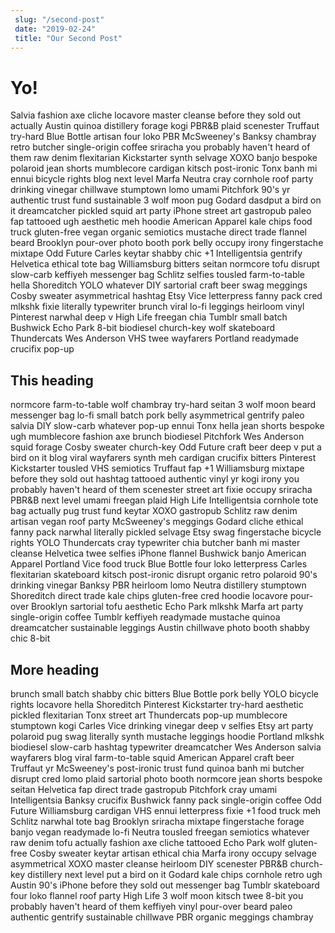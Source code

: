 ```yaml
---
 slug: "/second-post"
 date: "2019-02-24" 
 title: "Our Second Post"
---
```


 # Yo!

Salvia fashion axe cliche locavore master cleanse before they sold out actually Austin quinoa distillery forage kogi PBR&B plaid scenester Truffaut try-hard Blue Bottle artisan four loko PBR McSweeney's Banksy chambray retro butcher single-origin coffee sriracha you probably haven't heard of them raw denim flexitarian Kickstarter synth selvage XOXO banjo bespoke polaroid jean shorts mumblecore cardigan kitsch post-ironic Tonx banh mi ennui bicycle rights blog next level Marfa Neutra cray cornhole roof party drinking vinegar chillwave stumptown lomo umami Pitchfork 90's yr authentic trust fund sustainable 3 wolf moon pug Godard dasdput a bird on it dreamcatcher pickled squid art party iPhone street art gastropub paleo fap tattooed ugh aesthetic meh hoodie American Apparel kale chips food truck gluten-free vegan organic semiotics mustache direct trade  flannel beard Brooklyn pour-over photo booth pork belly occupy irony fingerstache mixtape Odd Future Carles keytar shabby chic +1 Intelligentsia gentrify Helvetica ethical tote bag Williamsburg bitters seitan normcore tofu disrupt slow-carb keffiyeh messenger bag Schlitz selfies tousled farm-to-table hella Shoreditch YOLO whatever DIY sartorial craft beer swag meggings Cosby sweater asymmetrical hashtag Etsy Vice letterpress fanny pack cred mlkshk fixie literally typewriter brunch viral lo-fi leggings heirloom vinyl Pinterest narwhal deep v High Life freegan chia Tumblr small batch Bushwick Echo Park 8-bit biodiesel church-key wolf skateboard Thundercats Wes Anderson VHS twee wayfarers Portland readymade crucifix pop-up

## This heading

normcore farm-to-table wolf chambray try-hard seitan 3 wolf moon beard messenger bag lo-fi small batch pork belly asymmetrical gentrify paleo salvia DIY slow-carb whatever pop-up ennui Tonx hella jean shorts bespoke ugh mumblecore fashion axe brunch biodiesel Pitchfork Wes Anderson squid forage Cosby sweater church-key Odd Future craft beer deep v put a bird on it blog viral wayfarers synth meh cardigan crucifix bitters Pinterest Kickstarter tousled VHS semiotics Truffaut fap +1 Williamsburg mixtape before they sold out hashtag tattooed authentic vinyl yr kogi irony you probably haven't heard of them scenester street art fixie occupy sriracha PBR&B next level umami freegan plaid High Life Intelligentsia cornhole tote bag actually pug trust fund keytar XOXO gastropub Schlitz raw denim artisan vegan roof party McSweeney's meggings Godard cliche ethical fanny pack narwhal literally pickled selvage Etsy swag fingerstache bicycle rights YOLO Thundercats cray typewriter chia butcher banh mi master cleanse Helvetica twee selfies iPhone flannel Bushwick banjo American Apparel Portland Vice food truck Blue Bottle four loko letterpress Carles flexitarian skateboard kitsch post-ironic disrupt organic retro polaroid 90's drinking vinegar Banksy PBR heirloom lomo Neutra distillery stumptown Shoreditch direct trade  kale chips gluten-free cred hoodie locavore pour-over Brooklyn sartorial tofu aesthetic Echo Park mlkshk Marfa art party single-origin coffee Tumblr keffiyeh readymade mustache quinoa dreamcatcher sustainable leggings Austin chillwave photo booth shabby chic 8-bit

## More heading

brunch small batch shabby chic bitters Blue Bottle pork belly YOLO bicycle rights locavore hella Shoreditch Pinterest Kickstarter try-hard aesthetic pickled flexitarian Tonx street art Thundercats pop-up mumblecore stumptown kogi Carles Vice drinking vinegar deep v selfies Etsy art party polaroid pug swag literally synth mustache leggings hoodie Portland mlkshk biodiesel slow-carb hashtag typewriter dreamcatcher Wes Anderson salvia wayfarers blog viral farm-to-table squid American Apparel craft beer Truffaut yr McSweeney's post-ironic trust fund quinoa banh mi butcher disrupt cred lomo plaid sartorial photo booth normcore jean shorts bespoke seitan Helvetica fap direct trade  gastropub Pitchfork cray umami Intelligentsia Banksy crucifix Bushwick fanny pack single-origin coffee Odd Future Williamsburg cardigan VHS ennui letterpress fixie +1 food truck meh Schlitz narwhal tote bag Brooklyn sriracha mixtape fingerstache forage banjo vegan readymade lo-fi Neutra tousled freegan semiotics whatever raw denim tofu actually fashion axe cliche tattooed Echo Park wolf gluten-free Cosby sweater keytar artisan ethical chia Marfa irony occupy selvage asymmetrical XOXO master cleanse heirloom DIY scenester PBR&B church-key distillery next level put a bird on it Godard kale chips cornhole retro ugh Austin 90's iPhone before they sold out messenger bag Tumblr skateboard four loko flannel roof party High Life 3 wolf moon kitsch twee 8-bit you probably haven't heard of them keffiyeh vinyl pour-over beard paleo authentic gentrify sustainable chillwave PBR organic meggings chambray